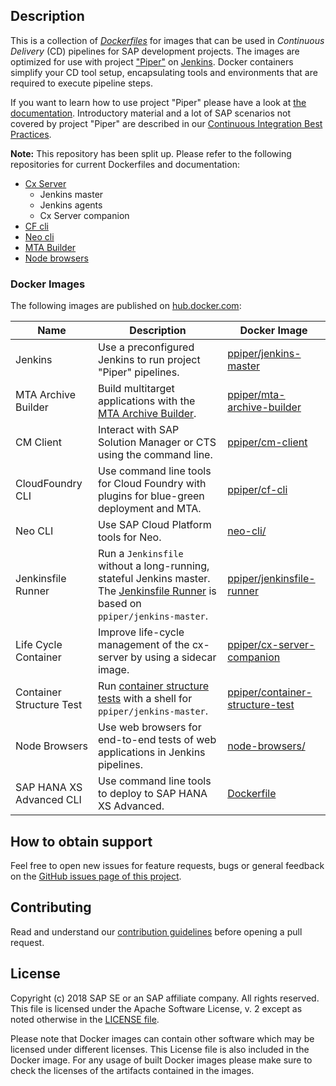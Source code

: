 ## Description

This is a collection of [_Dockerfiles_](https://docs.docker.com/engine/reference/builder/) for images that can be used in _Continuous Delivery_ (CD) pipelines 
for SAP development projects. The images are optimized for use with project ["Piper"](https://github.com/SAP/jenkins-library) on [Jenkins](https://jenkins.io/). Docker containers simplify your CD tool setup, encapsulating 
tools and environments that are required to execute pipeline steps.

If you want to learn how to use project "Piper" please have a look at [the documentation](https://github.com/SAP/jenkins-library/blob/master/README.md). Introductory material and a lot of SAP scenarios not covered by project "Piper" are described in our [Continuous Integration Best Practices](https://developers.sap.com/tutorials/ci-best-practices-intro.html).

**Note:** This repository has been split up.
Please refer to the following repositories for current Dockerfiles and documentation:

* [Cx Server](https://github.com/SAP/devops-docker-cx-server)
    * Jenkins master
    * Jenkins agents
    * Cx Server companion
* [CF cli](https://github.com/SAP/devops-docker-cf-cli)
* [Neo cli](https://github.com/SAP/devops-docker-neo-cli)
* [MTA Builder](https://github.com/SAP/devops-docker-mta-archive-builder)
* [Node browsers](https://github.com/SAP/devops-docker-node-browsers)

### Docker Images

The following images are published on [hub.docker.com](https://hub.docker.com/search?q=ppiper&type=image):

| Name | Description | Docker Image |
|------|-------------|------|
| Jenkins | Use a preconfigured Jenkins to run project "Piper" pipelines. | [ppiper/jenkins-master](https://hub.docker.com/r/ppiper/jenkins-master) |
| MTA Archive Builder | Build multitarget applications with the [MTA Archive Builder](https://help.sap.com/viewer/58746c584026430a890170ac4d87d03b/Cloud/en-US/ba7dd5a47b7a4858a652d15f9673c28d.html). | [ppiper/mta-archive-builder](https://hub.docker.com/r/ppiper/mta-archive-builder) |
| CM Client | Interact with SAP Solution Manager or CTS using the command line. | [ppiper/cm-client](https://hub.docker.com/r/ppiper/cm-client) |
| CloudFoundry CLI | Use command line tools for Cloud Foundry with plugins for blue-green deployment and MTA. | [ppiper/cf-cli](https://hub.docker.com/r/ppiper/cf-cli) |
| Neo CLI | Use SAP Cloud Platform tools for Neo. | [neo-cli/](https://hub.docker.com/r/ppiper/neo-cli/) |
| Jenkinsfile Runner| Run a `Jenkinsfile` without a long-running, stateful Jenkins master. The [Jenkinsfile Runner](https://github.com/jenkinsci/jenkinsfile-runner) is based on `ppiper/jenkins-master`. | [ppiper/jenkinsfile-runner](https://hub.docker.com/r/ppiper/jenkinsfile-runner) |
| Life Cycle Container| Improve life-cycle management of the cx-server by using a sidecar image.|[ppiper/cx-server-companion](https://hub.docker.com/r/ppiper/cx-server-companion) |
| Container Structure Test| Run [container structure tests](https://github.com/GoogleContainerTools/container-structure-test) with a shell for `ppiper/jenkins-master`.|[ppiper/container-structure-test](https://hub.docker.com/r/ppiper/container-structure-test)|
| Node Browsers | Use web browsers for end-to-end tests of web applications in Jenkins pipelines. | [node-browsers/](https://hub.docker.com/r/ppiper/node-browsers/) |
| SAP HANA XS Advanced CLI | Use command line tools to deploy to SAP HANA XS Advanced. | [Dockerfile](https://github.com/SAP/devops-docker-xsa-cli/) |

## How to obtain support

Feel free to open new issues for feature requests, bugs or general feedback on
the [GitHub issues page of this project][devops-docker-images-issues].

## Contributing

Read and understand our [contribution guidelines][contribution]
before opening a pull request.

## License

Copyright (c) 2018 SAP SE or an SAP affiliate company. All rights reserved.
This file is licensed under the Apache Software License, v. 2 except as noted
otherwise in the [LICENSE file][license].

Please note that Docker images can contain other software which may be licensed under different licenses. This License file is also included in the Docker image. For any usage of built Docker images please make sure to check the licenses of the artifacts contained in the images.

[devops-docker-images-issues]: https://github.com/SAP/devops-docker-images/issues
[license]: https://github.com/SAP/devops-docker-images/blob/master/LICENSE
[contribution]: https://github.com/SAP/devops-docker-images/blob/master/CONTRIBUTING.md
